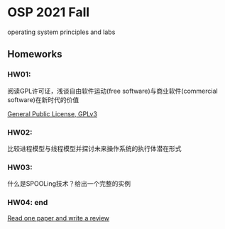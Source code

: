 # OSP 2021 Fall
operating system principles and labs

## Homeworks

### HW01: 

阅读GPL许可证，浅谈自由软件运动(free software)与商业软件(commercial software)在新时代的价值

[General Public License, GPLv3](https://www.gnu.org/licenses/gpl-3.0.en.html)

### HW02: 

比较进程模型与线程模型并探讨未来操作系统的执行体潜在形式

### HW03: 
什么是SPOOLing技术？给出一个完整的实例

### HW04: end
[Read one paper and write a review](/AllinAll/bibs)
